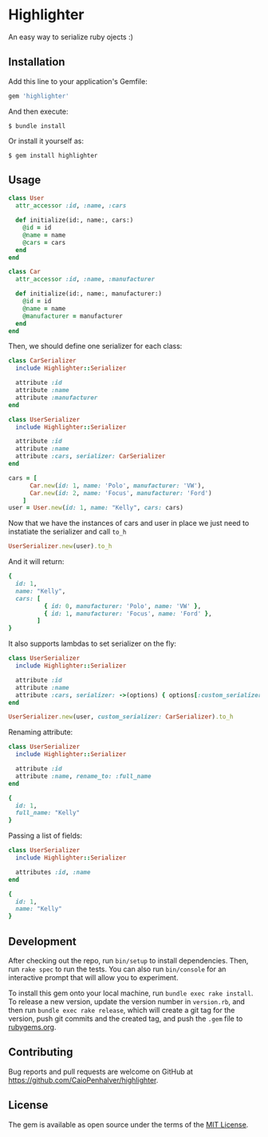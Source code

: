 # Highlighter

An easy way to serialize ruby ojects :) 

## Installation

Add this line to your application's Gemfile:

```ruby
gem 'highlighter'
```

And then execute:

    $ bundle install

Or install it yourself as:

    $ gem install highlighter

## Usage

```ruby
class User
  attr_accessor :id, :name, :cars

  def initialize(id:, name:, cars:)
    @id = id
    @name = name
    @cars = cars
  end
end
```
```ruby
class Car
  attr_accessor :id, :name, :manufacturer

  def initialize(id:, name:, manufacturer:)
    @id = id
    @name = name
    @manufacturer = manufacturer
  end
end
```
Then, we should define one serializer for each class:
```ruby
class CarSerializer
  include Highlighter::Serializer

  attribute :id
  attribute :name
  attribute :manufacturer
end
```
```ruby
class UserSerializer
  include Highlighter::Serializer

  attribute :id
  attribute :name
  attribute :cars, serializer: CarSerializer
end
```
```ruby
cars = [
      Car.new(id: 1, name: 'Polo', manufacturer: 'VW'),
      Car.new(id: 2, name: 'Focus', manufacturer: 'Ford')
    ]
user = User.new(id: 1, name: "Kelly", cars: cars)
```
Now that we have the instances of cars and user in place we just need to instatiate the serializer and call `to_h`
```ruby
UserSerializer.new(user).to_h
```
And it will return:
```ruby
{
  id: 1,
  name: "Kelly",
  cars: [
          { id: 0, manufacturer: 'Polo', name: 'VW' },
          { id: 1, manufacturer: 'Focus', name: 'Ford' },
        ]
}
```
It also supports lambdas to set serializer on the fly:
```ruby
class UserSerializer
  include Highlighter::Serializer

  attribute :id
  attribute :name
  attribute :cars, serializer: ->(options) { options[:custom_serializer] }
end
```
```ruby
UserSerializer.new(user, custom_serializer: CarSerializer).to_h
```
Renaming attribute:
```ruby
class UserSerializer
  include Highlighter::Serializer

  attribute :id
  attribute :name, rename_to: :full_name
end
```
```ruby
{
  id: 1,
  full_name: "Kelly"
}
```
Passing a list of fields:
```ruby
class UserSerializer
  include Highlighter::Serializer

  attributes :id, :name
end
```
```ruby
{
  id: 1,
  name: "Kelly"
}
```

## Development

After checking out the repo, run `bin/setup` to install dependencies. Then, run `rake spec` to run the tests. You can also run `bin/console` for an interactive prompt that will allow you to experiment.

To install this gem onto your local machine, run `bundle exec rake install`. To release a new version, update the version number in `version.rb`, and then run `bundle exec rake release`, which will create a git tag for the version, push git commits and the created tag, and push the `.gem` file to [rubygems.org](https://rubygems.org).

## Contributing

Bug reports and pull requests are welcome on GitHub at https://github.com/CaioPenhalver/highlighter.

## License

The gem is available as open source under the terms of the [MIT License](https://opensource.org/licenses/MIT).
